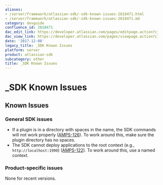 ```yaml
---
aliases:
- /server/framework/atlassian-sdk/-sdk-known-issues-2818471.html
- /server/framework/atlassian-sdk/-sdk-known-issues-2818471.md
category: devguide
confluence_id: 2818471
dac_edit_link: https://developer.atlassian.com/pages/editpage.action?cjm=wozere&pageId=2818471
dac_view_link: https://developer.atlassian.com/pages/viewpage.action?cjm=wozere&pageId=2818471
date: '2017-12-08'
legacy_title: _SDK Known Issues
platform: server
product: atlassian-sdk
subcategory: other
title: _SDK Known Issues
---
```

# \_SDK Known Issues

## Known Issues

### General SDK issues

-   If a plugin is in a directory with spaces in the name, the SDK commands will not work properly (<a href="https://studio.atlassian.com/browse/AMPS-126" class="external-link">AMPS-126</a>). To work around this, make sure the plugin directory has no spaces.
-   The SDK cannot deploy applications to the root context (e.g., `http://localhost:1990`) (<a href="https://studio.atlassian.com/browse/AMPS-122" class="external-link">AMPS-122</a>). To work around this, use a named context.

### Product-specific issues

None for recent versions.
